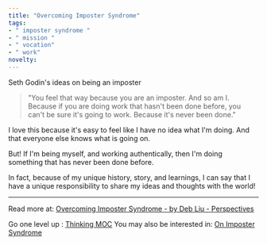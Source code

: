 ```yaml
---
title: "Overcoming Imposter Syndrome"
tags:
- " imposter syndrome "
- " mission "
- " vocation"
- " work"
novelty:
---
```


Seth Godin's ideas on being an imposter

>"You feel that way because you are an imposter. And so am I. Because if you are doing work that hasn't been done before, you can't be sure it's going to work. Because it's never been done."

I love this because it's easy to feel like I have no idea what I'm doing. And that everyone else knows what is going on.

But! If I'm being myself, and working authentically, then I'm doing something that has never been done before.

In fact, because of my unique history, story, and learnings, I can say that I have a unique responsibility to share my ideas and thoughts with the world!

----

Read more at: [Overcoming Imposter Syndrome - by Deb Liu - Perspectives](https://debliu.substack.com/p/overcoming-imposter-syndrome)

Go one level up : [Thinking MOC](Maps/Thinking%20MOC.md)
You may also be interested in: [On Imposter Syndrome](Notes/On%20Imposter%20Syndrome.md)
